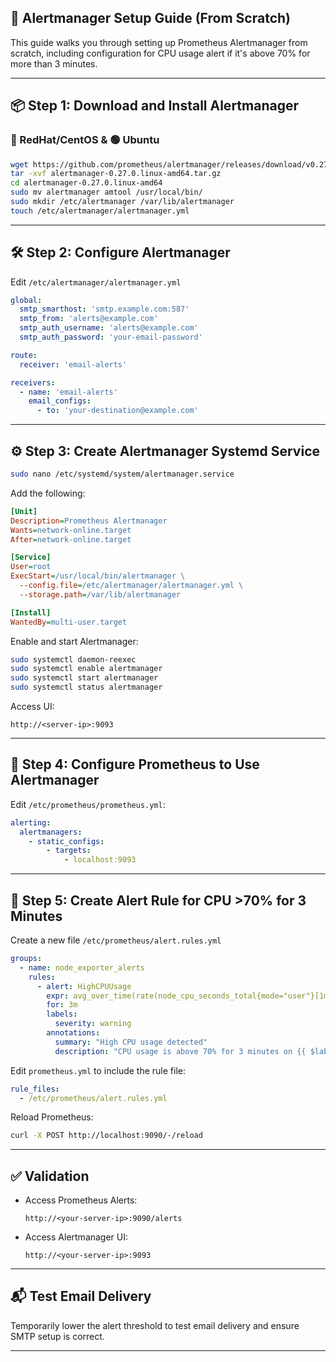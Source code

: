 ## 🔔 Alertmanager Setup Guide (From Scratch)

This guide walks you through setting up Prometheus Alertmanager from scratch, including configuration for CPU usage alert if it's above 70% for more than 3 minutes.

---

## 📦 Step 1: Download and Install Alertmanager

### 🔴 RedHat/CentOS & 🟢 Ubuntu

```bash
wget https://github.com/prometheus/alertmanager/releases/download/v0.27.0/alertmanager-0.27.0.linux-amd64.tar.gz
tar -xvf alertmanager-0.27.0.linux-amd64.tar.gz
cd alertmanager-0.27.0.linux-amd64
sudo mv alertmanager amtool /usr/local/bin/
sudo mkdir /etc/alertmanager /var/lib/alertmanager
touch /etc/alertmanager/alertmanager.yml
```

---

## 🛠️ Step 2: Configure Alertmanager

Edit `/etc/alertmanager/alertmanager.yml`

```yaml
global:
  smtp_smarthost: 'smtp.example.com:587'
  smtp_from: 'alerts@example.com'
  smtp_auth_username: 'alerts@example.com'
  smtp_auth_password: 'your-email-password'

route:
  receiver: 'email-alerts'

receivers:
  - name: 'email-alerts'
    email_configs:
      - to: 'your-destination@example.com'
```

---

## ⚙️ Step 3: Create Alertmanager Systemd Service

```bash
sudo nano /etc/systemd/system/alertmanager.service
```

Add the following:

```ini
[Unit]
Description=Prometheus Alertmanager
Wants=network-online.target
After=network-online.target

[Service]
User=root
ExecStart=/usr/local/bin/alertmanager \
  --config.file=/etc/alertmanager/alertmanager.yml \
  --storage.path=/var/lib/alertmanager

[Install]
WantedBy=multi-user.target
```

Enable and start Alertmanager:

```bash
sudo systemctl daemon-reexec
sudo systemctl enable alertmanager
sudo systemctl start alertmanager
sudo systemctl status alertmanager
```

Access UI:

```
http://<server-ip>:9093
```

---

## 🔄 Step 4: Configure Prometheus to Use Alertmanager

Edit `/etc/prometheus/prometheus.yml`:

```yaml
alerting:
  alertmanagers:
    - static_configs:
        - targets:
            - localhost:9093
```

---

## 📏 Step 5: Create Alert Rule for CPU >70% for 3 Minutes

Create a new file `/etc/prometheus/alert.rules.yml`

```yaml
groups:
  - name: node_exporter_alerts
    rules:
      - alert: HighCPUUsage
        expr: avg_over_time(rate(node_cpu_seconds_total{mode="user"}[1m])[3m:]) * 100 > 70
        for: 3m
        labels:
          severity: warning
        annotations:
          summary: "High CPU usage detected"
          description: "CPU usage is above 70% for 3 minutes on {{ $labels.instance }}"
```

Edit `prometheus.yml` to include the rule file:

```yaml
rule_files:
  - /etc/prometheus/alert.rules.yml
```

Reload Prometheus:

```bash
curl -X POST http://localhost:9090/-/reload
```

---

## ✅ Validation

* Access Prometheus Alerts:

  ```
  http://<your-server-ip>:9090/alerts
  ```
* Access Alertmanager UI:

  ```
  http://<your-server-ip>:9093
  ```

---

## 📬 Test Email Delivery

Temporarily lower the alert threshold to test email delivery and ensure SMTP setup is correct.

---

